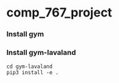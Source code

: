 # comp_767_project

### Install gym

### Install gym-lavaland
```
cd gym-lavaland
pip3 install -e .
```
